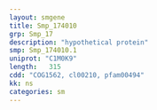 ```yaml
---
layout: smgene
title: Smp_174010
grp: Smp_17
description: "hypothetical protein"
smp: Smp_174010.1
uniprot: "C1M0K9"
length:   315
cdd: "COG1562, cl00210, pfam00494"
kk: ns
categories: sm
---
```

